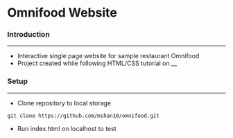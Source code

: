 # Omnifood Website

### Introduction
______________

* Interactive single page website for sample restaurant Omnifood
* Project created while following HTML/CSS tutorial on __

### Setup 
______________

* Clone repository to local storage
```
git clone https://github.com/mshan10/omnifood.git
```
* Run index.html on localhost to test
